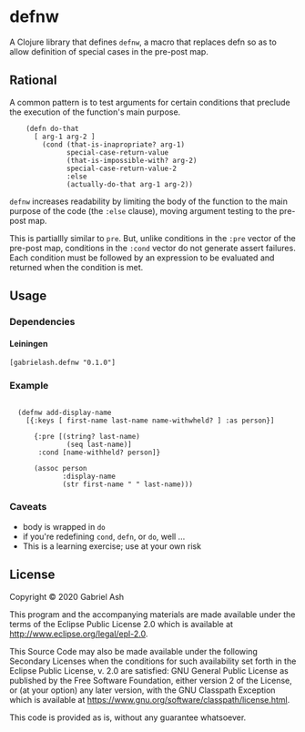 # defnw

A Clojure library that defines `defnw`, a macro that replaces 
defn so as to allow definition of special cases in the pre-post map.

## Rational 

A common pattern is to test arguments for certain conditions that preclude
the execution of the function's main purpose.

```
    (defn do-that 
      [ arg-1 arg-2 ]
        (cond (that-is-inapropriate? arg-1)
              special-case-return-value
              (that-is-impossible-with? arg-2)
              special-case-return-value-2
              :else 
              (actually-do-that arg-1 arg-2))
```

`defnw` increases readability by limiting the body of the function to
the main purpose of the code (the `:else` clause), moving argument testing
to the pre-post map.

This is partiallly similar to `pre`. But, unlike conditions in the `:pre` 
vector of the pre-post map, conditions in the `:cond` vector do not generate 
assert failures. Each condition must be followed  by an expression to be 
evaluated and returned when the condition is met.


## Usage

### Dependencies

#### Leiningen

`[gabrielash.defnw "0.1.0"]`


### Example


```

  (defnw add-display-name
    [{:keys [ first-name last-name name-withwheld? ] :as person}]

      {:pre [(string? last-name)
              (seq last-name)]
       :cond [name-withheld? person]}

      (assoc person
             :display-name
             (str first-name " " last-name)))

```

### Caveats

 * body is wrapped in `do`
 * if you're redefining `cond`, `defn`, or `do`, well ...
 * This is a learning exercise; use at your own risk

## License

Copyright © 2020 Gabriel Ash

This program and the accompanying materials are made available under the
terms of the Eclipse Public License 2.0 which is available at
http://www.eclipse.org/legal/epl-2.0.

This Source Code may also be made available under the following Secondary
Licenses when the conditions for such availability set forth in the Eclipse
Public License, v. 2.0 are satisfied: GNU General Public License as published by
the Free Software Foundation, either version 2 of the License, or (at your
option) any later version, with the GNU Classpath Exception which is available
at https://www.gnu.org/software/classpath/license.html.

This code is provided as is, without any guarantee whatsoever.
